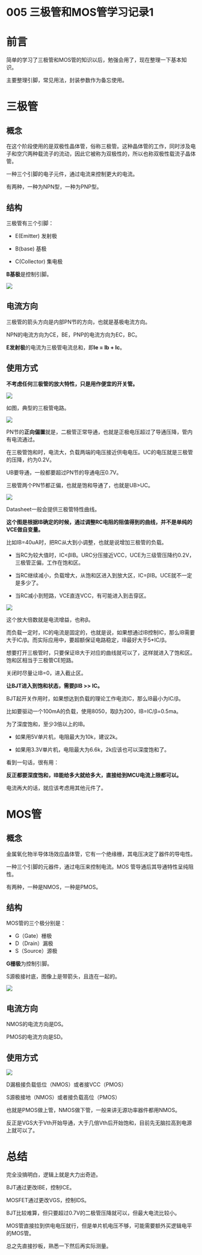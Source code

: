 # 005 三极管和MOS管学习记录1

# 前言

简单的学习了三极管和MOS管的知识以后，勉强会用了，现在整理一下基本知识。

主要整理引脚，常见用法，封装参数作为备忘使用。

# 三极管

## 概念

在这个阶段使用的是双极性晶体管，俗称三极管。这种晶体管的工作，同时涉及电子和空穴两种载流子的流动，因此它被称为双极性的，所以也称双极性载流子晶体管。

一种三个引脚的电子元件，通过电流来控制更大的电流。

有两种，一种为NPN型，一种为PNP型。

## 结构

三极管有三个引脚：

- E(Emitter) 发射极

- B(base) 基极

- C(Collector) 集电极

**B基极**是控制引脚。

![](md_pic/2022-08-11-06-49-31-image.png)

## 电流方向

三极管的箭头方向是内部PN节的方向，也就是基极电流方向。

NPN的电流方向为CE，BE，PNP的电流方向为EC，BC。

**E发射极**的电流为三极管电流总和，即**Ie = Ib + Ic**。

## 使用方式

**不考虑任何三极管的放大特性，只是用作便宜的开关管。**

![](md_pic/2022-08-12-04-45-07-image.png)

如图，典型的三极管电路。

![](md_pic/2022-08-12-04-42-47-image.png)

PN节的**正向偏置**就是，二极管正常导通，也就是正极电压超过了导通压降，管内有电流通过。

在三极管饱和时，电流大，负载两端的电压接近供电电压。UC的电压就是三极管的压降，约为0.2V。

UB要导通，一般都要超过PN节的导通电压0.7V。

三极管两个PN节都正偏，也就是饱和导通了，也就是UB>UC。

![](md_pic/2022-08-12-05-01-59-image.png)

Datasheet一般会提供三极管特性曲线。

**这个图是根据IB确定的时候，通过调整RC电阻的阻值得到的曲线，并不是单纯的VCE做自变量。**

比如IB=40uA时，把RC从大到小调整，也就是说增加三极管的负载。

- 当RC为较大值时，IC<βIB。URC分压接近VCC，UCE为三级管压降约0.2V，三极管正偏，工作在饱和区。

- 当RC继续减小，负载增大，从饱和区进入到放大区，IC=βIB。UCE就不一定是多少了。

- 当RC减小到短路，VCE直连VCC，有可能进入到击穿区。

![](md_pic/2022-08-12-03-18-18-image.png)

这个放大倍数就是电流增益，也称β。

而负载一定时，IC的电流是固定的，也就是说，如果想通过IB控制IC，那么IB需要大于IC/β。而实际应用中，要超额保证电路稳定，IB最好大于5*IC/β。

想要打开三极管时，只要保证IB大于对应的曲线就可以了，这样就进入了饱和区。饱和区相当于三极管CE短路。

关闭时尽量让IB=0，进入截止区。

**让BJT进入到饱和状态，需要βIB >> IC。**

BJT起开关作用时，如果想达到负载的理论工作电流IC，那么IB最小为IC/β。

比如要驱动一个100mA的负载，使用8050，取β为200，IB=IC/β=0.5ma。

为了深度饱和，至少3倍以上的IB。

- 如果用5V单片机，电阻最大为10k，建议2k。

- 如果用3.3V单片机，电阻最大为6.6k，2k应该也可以深度饱和了。

看到一句话，很有用：

**反正都要深度饱和，IB能给多大就给多大，直接给到MCU电流上限都可以。**

电流再大的话，就应该考虑用其他元件了。

# MOS管

## 概念

金属氧化物半导体场效应晶体管，它有一个绝缘栅，其电压决定了器件的导电性。

一种三个引脚的元器件，通过电压来控制电流。MOS 管导通后其导通特性呈纯阻性。

有两种，一种是NMOS，一种是PMOS。

## 结构

MOS管的三个极分别是：

- G（Gate）栅极
- D（Drain）漏极
- S（Source）源极

**G栅极**为控制引脚。

S源极接衬底，图像上是带箭头，且连在一起的。

![](md_pic/nmos1.png)

## 电流方向

NMOS的电流方向是DS。

PMOS的电流方向是SD。

## 使用方式

![](md_pic/2022-08-12-23-42-52-image.png)

D漏极接负载低位（NMOS）或者接VCC（PMOS）

S源极接地（NMOS）或者接负载高位（PMOS）

也就是PMOS做上管，NMOS做下管，一般来讲无源功率器件都用NMOS。

反正是VGS大于Vth开始导通，大于几倍Vth后开始饱和，目前先无脑拉高到电源上就可以了。

# 总结

完全没搞明白，逻辑上就是大力出奇迹。

BJT通过更改IBE，控制ICE。

MOSFET通过更改VGS，控制IDS。

BJT比较难算，但只要超过0.7V的二极管压降就可以，但最大电流比较小。

MOS管直接拉到供电电压就行，但是单片机电压不够，可能需要额外买逻辑电平的MOS管。

总之先直接抄板，熟悉一下然后再实际测量。